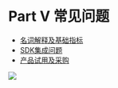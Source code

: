 # Part V 常见问题

* [名词解释及基础指标](faq-terms.md)
* [SDK集成问题](faq-sdk.md)
* [产品试用及采购](faq-trialversion.md)

[![ ](https://imguserradar.analysys.cn/fangzhou/img/2019/01/201901151711159657.jpeg)](https://ark.analysys.cn/view/sign/signup.html?campaign_id=2111486795&utm_campaign=文档注册&utm_medium=自媒体&utm_source=文档&utm_content=&utm_term=)

